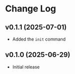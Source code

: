 # Change Log

## v0.1.1 (2025-07-01)
- Added the `init` command

## v0.1.0 (2025-06-29)
- Initial release
